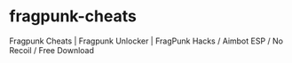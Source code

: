 # fragpunk-cheats
Fragpunk Cheats | Fragpunk Unlocker | FragPunk Hacks / Aimbot ESP / No Recoil / Free Download
